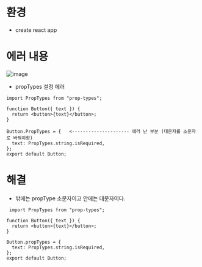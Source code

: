 # 환경
- create react app

# 에러 내용
![image](https://user-images.githubusercontent.com/86208370/177182224-c9d14487-3028-4846-8e44-0fa80055ac57.png)

- propTypes 설정 에러
```
import PropTypes from "prop-types";

function Button({ text }) {
  return <button>{text}</button>;
}

Button.PropTypes = {   <--------------------- 에러 난 부분 (대문자롤 소문자로 바꿔야함)
  text: PropTypes.string.isRequired,
};
export default Button;

```

# 해결
- 밖에는 propType 소문자이고 안에는 대문자이다.
```
 import PropTypes from "prop-types";

function Button({ text }) {
  return <button>{text}</button>;
}

Button.propTypes = {
  text: PropTypes.string.isRequired,
};
export default Button;

```
